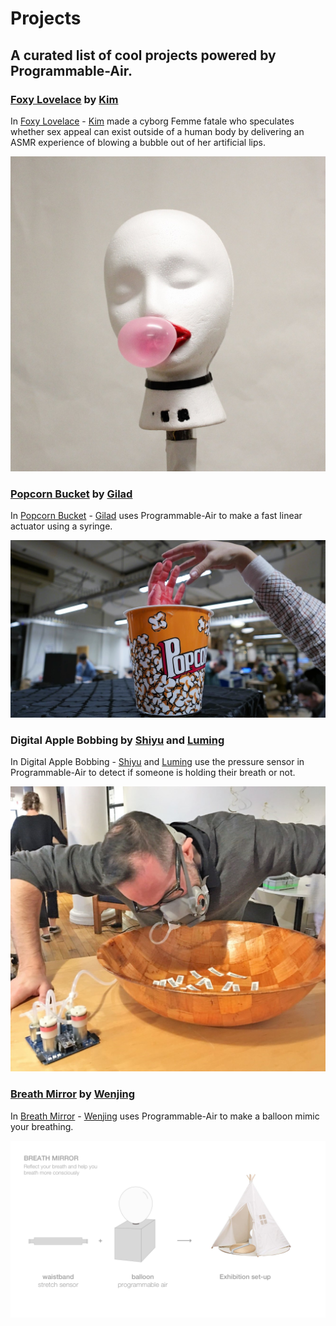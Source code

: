 # Projects

## A curated list of cool projects powered by Programmable-Air.

### [Foxy Lovelace](https://www.kimberly-y-lin.com/foxy-lovelace) by [Kim](https://www.kimberly-y-lin.com/)

In [Foxy Lovelace](https://www.kimberly-y-lin.com/foxy-lovelace) - [Kim](https://www.kimberly-y-lin.com/) made a cyborg Femme fatale who speculates whether sex appeal can exist outside of a human body by delivering an ASMR experience of blowing a bubble out of her artificial lips.

[![Foxy Lovelace by Kimberly Lin](https://github.com/Programmable-Air/Projects/blob/master/media/foxy-lovelace.jpg)](https://www.kimberly-y-lin.com/foxy-lovelace)

### [Popcorn Bucket](https://www.giladdor.com/itpblog/2018/10/24/physical-computing-midterm-popcorn-bucket) by [Gilad](https://www.giladdor.com)

In [Popcorn Bucket](https://www.giladdor.com/itpblog/2018/10/24/physical-computing-midterm-popcorn-bucket) - [Gilad](https://www.giladdor.com) uses Programmable-Air to make a fast linear actuator using a syringe.

[![Popcorn Bucket by Gilad Dor](https://github.com/Programmable-Air/Projects/blob/master/media/popcorn-bucket.jpg)](https://www.giladdor.com/itpblog/2018/10/24/physical-computing-midterm-popcorn-bucket)

### Digital Apple Bobbing by [Shiyu](https://medium.com/shiyu-chen) and [Luming](https://luminghao.com)

In Digital Apple Bobbing - [Shiyu](https://medium.com/shiyu-chen) and [Luming](https://luminghao.com) use the pressure sensor in Programmable-Air to detect if someone is holding their breath or not.

![Digital Apple Bobbing](https://github.com/Programmable-Air/Projects/blob/master/media/digital-apple-bobbing.jpg)


### [Breath Mirror](https://jingdezign.wordpress.com/2018/12/05/research-on-breathing-for-project3-breathing-cave/) by [Wenjing](https://jingdezign.wordpress.com)

In [Breath Mirror](https://jingdezign.wordpress.com/2018/12/05/research-on-breathing-for-project3-breathing-cave/) - [Wenjing](https://jingdezign.wordpress.com) uses Programmable-Air to make a balloon mimic your breathing.

[![Breath Mirror](https://github.com/Programmable-Air/Projects/blob/master/media/breath-mirror.png)](https://jingdezign.wordpress.com/2018/12/05/research-on-breathing-for-project3-breathing-cave/)
